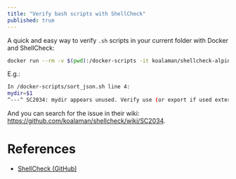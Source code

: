 ```yaml
---
title: "Verify bash scripts with ShellCheck"
published: true
---
```


A quick and easy way to verify `.sh` scripts in your current folder with Docker and ShellCheck:

```bash
docker run --rm -v $(pwd):/docker-scripts -it koalaman/shellcheck-alpine /bin/sh -c "find /docker-scripts/ -type f -name '*.sh' | xargs shellcheck"
```

E.g.: 

```bash
In /docker-scripts/sort_json.sh line 4:
mydir=$1
^---^ SC2034: mydir appears unused. Verify use (or export if used externally).
```

And you can search for the issue in their wiki: https://github.com/koalaman/shellcheck/wiki/SC2034.

# References

- [ShellCheck (GitHub)](https://github.com/koalaman/shellcheck)

